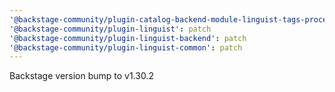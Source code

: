 ```yaml
---
'@backstage-community/plugin-catalog-backend-module-linguist-tags-processor': patch
'@backstage-community/plugin-linguist': patch
'@backstage-community/plugin-linguist-backend': patch
'@backstage-community/plugin-linguist-common': patch
---
```


Backstage version bump to v1.30.2
